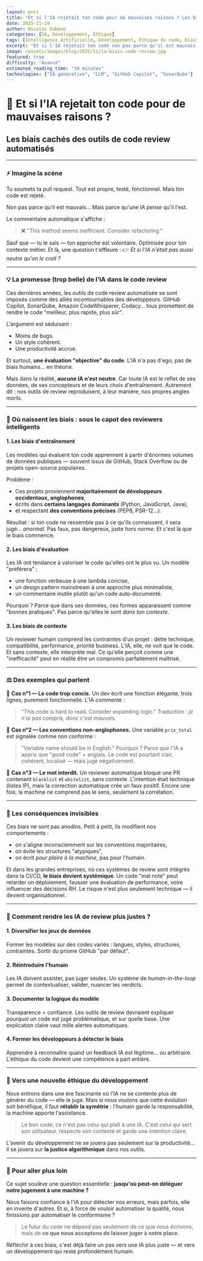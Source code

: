 ```yaml
---
layout: post
title: "Et si l'IA rejetait ton code pour de mauvaises raisons ? Les biais cachés des outils de code review automatisés"
date: 2025-11-10
author: Nicolas Dabène
categories: [IA, Développement, Éthique]
tags: [Intelligence Artificielle, Développement, Éthique du code, Biais algorithmiques, Code Review, GitHub Copilot, IA générative]
excerpt: "Et si l'IA rejetait ton code non pas parce qu'il est mauvais, mais parce qu'elle *pense* qu'il l'est ? Cet article explore les biais cachés des systèmes de code review automatisés et leurs conséquences sur nos pratiques de développement."
image: /assets/images/blog/2025/11/ia-biais-code-review.jpg
featured: true
difficulty: "Avancé"
estimated_reading_time: "10 minutes"
technologies: ["IA générative", "LLM", "GitHub Copilot", "SonarQube"]
---
```


# 🧠 Et si l'IA rejetait ton code pour de mauvaises raisons ?
## Les biais cachés des outils de code review automatisés

---

### ⚡ Imagine la scène

Tu soumets ta pull request.
Tout est propre, testé, fonctionnel.
Mais ton code est rejeté.

Non pas parce qu'il est mauvais…
Mais parce qu'une IA *pense* qu'il l'est.

Le commentaire automatique s'affiche :
> ❌ "This method seems inefficient. Consider refactoring."

Sauf que — tu le sais — ton approche est volontaire. Optimisée pour ton contexte métier.
Et là, une question t'effleure :
👉 *Et si l'IA n'était pas aussi neutre qu'on le croit ?*

---

### 💡 La promesse (trop belle) de l'IA dans le code review

Ces dernières années, les outils de code review automatisée se sont imposés comme des alliés incontournables des développeurs.
GitHub Copilot, SonarQube, Amazon CodeWhisperer, Codacy… tous promettent de rendre le code "meilleur, plus rapide, plus sûr".

L'argument est séduisant :
- Moins de bugs.
- Un style cohérent.
- Une productivité accrue.

Et surtout, **une évaluation "objective" du code**.
L'IA n'a pas d'ego, pas de biais humains… en théorie.

Mais dans la réalité, **aucune IA n'est neutre**.
Car toute IA est le reflet de ses données, de ses concepteurs et de leurs choix d'entraînement.
Autrement dit : nos outils de review reproduisent, à leur manière, nos propres angles morts.

---

### 🧬 Où naissent les biais : sous le capot des reviewers intelligents

#### 1. Les biais d'entraînement
Les modèles qui évaluent ton code apprennent à partir d'énormes volumes de données publiques — souvent issus de GitHub, Stack Overflow ou de projets open-source populaires.

Problème :
- Ces projets proviennent **majoritairement de développeurs occidentaux, anglophones**,
- écrits dans **certains langages dominants** (Python, JavaScript, Java),
- et respectant **des conventions précises** (PEP8, PSR-12…).

Résultat : si ton code ne ressemble pas à ce qu'ils connaissent, il sera jugé… *anormal*.
Pas faux, pas dangereux, juste *hors norme*.
Et c'est là que le biais commence.

#### 2. Les biais d'évaluation
Les IA ont tendance à valoriser le code qu'elles ont le plus vu.
Un modèle "préférera" :
- une fonction verbeuse à une lambda concise,
- un design pattern mainstream à une approche plus minimaliste,
- un commentaire inutile plutôt qu'un code auto-documenté.

Pourquoi ?
Parce que dans ses données, ces formes apparaissent comme "bonnes pratiques".
Pas parce qu'elles le sont *dans ton contexte*.

#### 3. Les biais de contexte
Un reviewer humain comprend les contraintes d'un projet : dette technique, compatibilité, performance, priorité business.
L'IA, elle, ne voit que le code.
Et sans contexte, elle interprète mal.
Ce qu'elle perçoit comme une "inefficacité" peut en réalité être un compromis parfaitement maîtrisé.

---

### ⚖️ Des exemples qui parlent

🧾 **Cas n°1 — Le code trop concis.**
Un dev écrit une fonction élégante, trois lignes, purement fonctionnelle.
L'IA commente :
> "This code is hard to read. Consider expanding logic."
Traduction : *je n'ai pas compris, donc c'est mauvais.*

🧾 **Cas n°2 — Les conventions non-anglophones.**
Une variable `prix_total` est signalée comme non conforme :
> "Variable name should be in English."
Pourquoi ? Parce que l'IA a appris que "good code" = anglais.
Le code est pourtant clair, cohérent, localisé — mais jugé négativement.

🧾 **Cas n°3 — Le mot interdit.**
Un reviewer automatique bloque une PR contenant `blacklist` et `whitelist`, sans contexte.
L'intention était technique (listes IP), mais la correction automatique crée un faux positif.
Encore une fois, la machine ne comprend pas le sens, seulement la corrélation.

---

### 🚨 Les conséquences invisibles

Ces biais ne sont pas anodins.
Petit à petit, ils modifient nos comportements :
- on s'aligne inconsciemment sur les conventions majoritaires,
- on évite les structures "atypiques",
- on écrit *pour plaire à la machine*, pas pour l'humain.

Et dans les grandes entreprises, où ces systèmes de review sont intégrés dans la CI/CD, **le biais devient systémique**.
Un code "mal noté" peut retarder un déploiement, fausser une évaluation de performance, voire influencer des décisions RH.
Le risque n'est plus seulement technique — il devient organisationnel.

---

### 🧩 Comment rendre les IA de review plus justes ?

#### 1. Diversifier les jeux de données
Former les modèles sur des codes variés : langues, styles, structures, contraintes.
Sortir du prisme GitHub "par défaut".

#### 2. Réintroduire l'humain
Les IA doivent assister, pas juger seules.
Un système de *human-in-the-loop* permet de contextualiser, valider, nuancer les verdicts.

#### 3. Documenter la logique du modèle
Transparence = confiance.
Les outils de review devraient expliquer *pourquoi* un code est jugé problématique, et sur quelle base.
Une explication claire vaut mille alertes automatiques.

#### 4. Former les développeurs à détecter le biais
Apprendre à reconnaître quand un feedback IA est légitime… ou arbitraire.
L'éthique du code devient une compétence à part entière.

---

### 🚀 Vers une nouvelle éthique du développement

Nous entrons dans une ère fascinante où l'IA ne se contente plus de générer du code — elle le juge.
Mais si nous voulons que cette évolution soit bénéfique, il faut **rétablir la symétrie** :
l'humain garde la responsabilité, la machine apporte l'assistance.

> Le bon code, ce n'est pas celui qui plaît à une IA.
> C'est celui qui sert son utilisateur, respecte son contexte et garde une intention claire.

L'avenir du développement ne se jouera pas seulement sur la productivité…
Il se jouera sur **la justice algorithmique** dans nos outils.

---

### 💬 Pour aller plus loin

Ce sujet soulève une question essentielle :
**jusqu'où peut-on déléguer notre jugement à une machine ?**

Nous faisons confiance à l'IA pour détecter nos erreurs,
mais parfois, elle en invente d'autres.
Et si, à force de vouloir automatiser la qualité,
nous finissions par automatiser le conformisme ?

> Le futur du code ne dépend pas seulement de ce que nous écrivons,
> mais de **ce que nous acceptons de laisser juger à notre place.**

Réfléchir à ces biais, c'est déjà faire un pas vers une IA plus juste —
et vers un développement qui reste profondément humain.
